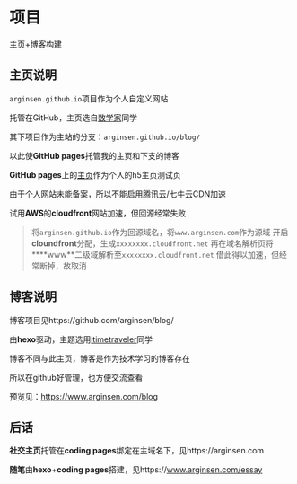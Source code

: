 # 项目

[主页](https://www.arginsen.com)+[博客](https://www.rginsen.com/blog)构建

## 主页说明

`arginsen.github.io`项目作为个人自定义网站

托管在GitHub，主页选自[数学家](https://zhwangart.github.io/)同学

其下项目作为主站的分支：`arginsen.github.io/blog/`

以此使**GitHub pages**托管我的主页和下支的博客

**GitHub pages**上的[主页](https://www.arginsen.com)作为个人的h5主页测试页

由于个人网站未能备案，所以不能启用腾讯云/七牛云CDN加速

试用**AWS**的**cloudfront**网站加速，但回源经常失败

>将`arginsen.github.io`作为回源域名，将`www.arginsen.com`作为源域
开启**cloundfront**分配，生成`xxxxxxxx.cloudfront.net`
再在域名解析页将****www**二级域解析至`xxxxxxxx.cloudfront.net`
借此得以加速，但经常断掉，故取消

## 博客说明

博客项目见https://github.com/arginsen/blog/

由**hexo**驱动，主题选用[itimetraveler](https://itimetraveler.github.io/hexo-theme-hipaper/)同学

博客不同与此主页，博客是作为技术学习的博客存在

所以在github好管理，也方便交流查看

预览见：https://www.arginsen.com/blog

## 后话

**社交主页**托管在**coding pages**绑定在主域名下，见https://arginsen.com

**随笔**由**hexo**+**coding pages**搭建，见https://www.arginsen.com/essay

